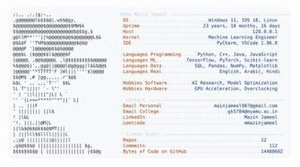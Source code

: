 <picture>
  <source srcset="https://raw.githubusercontent.com/mmazinjameel/mmazinjameel/main/dark_mode.svg?v=1758442283" media="(prefers-color-scheme: dark)">
  <img src="https://raw.githubusercontent.com/mmazinjameel/mmazinjameel/main/light_mode.svg?v=1758442283">
</picture>
